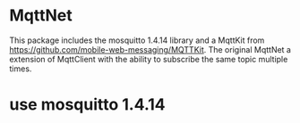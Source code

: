 # MqttNet

This package includes the mosquitto 1.4.14 library and a MqttKit from https://github.com/mobile-web-messaging/MQTTKit.
The original MqttNet a extension of MqttClient with the ability to subscribe the same topic multiple times.

# use mosquitto 1.4.14